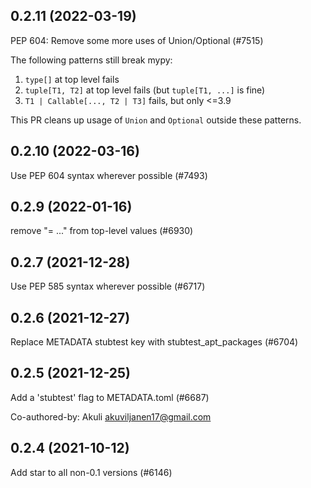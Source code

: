 ## 0.2.11 (2022-03-19)

PEP 604: Remove some more uses of Union/Optional (#7515)

The following patterns still break mypy:

1. `type[]` at top level fails
2. `tuple[T1, T2]` at top level fails (but `tuple[T1, ...]` is fine)
3. `T1 | Callable[..., T2 | T3]` fails, but only <=3.9

This PR cleans up usage of `Union` and `Optional` outside these patterns.

## 0.2.10 (2022-03-16)

Use PEP 604 syntax wherever possible (#7493)

## 0.2.9 (2022-01-16)

remove "= ..." from top-level values (#6930)

## 0.2.7 (2021-12-28)

Use PEP 585 syntax wherever possible (#6717)

## 0.2.6 (2021-12-27)

Replace METADATA stubtest key with stubtest_apt_packages (#6704)

## 0.2.5 (2021-12-25)

Add a 'stubtest' flag to METADATA.toml (#6687)

Co-authored-by: Akuli <akuviljanen17@gmail.com>

## 0.2.4 (2021-10-12)

Add star to all non-0.1 versions (#6146)

